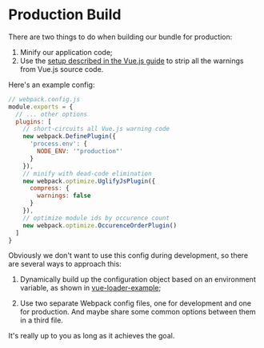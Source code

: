 # Production Build

There are two things to do when building our bundle for production:

1. Minify our application code;
2. Use the [setup described in the Vue.js guide](http://vuejs.org/guide/application.html#Deploying_for_Production) to strip all the warnings from Vue.js source code.

Here's an example config:

``` js
// webpack.config.js
module.exports = {
  // ... other options
  plugins: [
    // short-circuits all Vue.js warning code
    new webpack.DefinePlugin({
      'process.env': {
        NODE_ENV: '"production"'
      }
    }),
    // minify with dead-code elimination
    new webpack.optimize.UglifyJsPlugin({
      compress: {
        warnings: false
      }
    }),
    // optimize module ids by occurence count
    new webpack.optimize.OccurenceOrderPlugin()
  ]
}
```

Obviously we don't want to use this config during development, so there are several ways to approach this:

1. Dynamically build up the configuration object based on an environment variable, as shown in [vue-loader-example](https://github.com/vuejs/vue-loader-example/blob/master/webpack.config.js#L40-L56);

2. Use two separate Webpack config files, one for development and one for production. And maybe share some common options between them in a third file.

It's really up to you as long as it achieves the goal.
